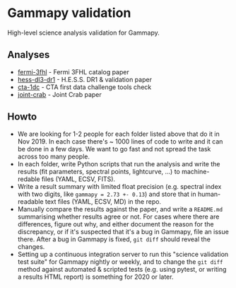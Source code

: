 # Gammapy validation

High-level science analysis validation for Gammapy.

## Analyses

- [fermi-3fhl](fermi-3fhl) - Fermi 3FHL catalog paper
- [hess-dl3-dr1](hess-dl3-dr1) - H.E.S.S. DR1 & validation paper
- [cta-1dc](cta-1dc) - CTA first data challenge tools check
- [joint-crab](joint-crab) - Joint Crab paper

## Howto

- We are looking for 1-2 people for each folder listed above that do it in Nov 2019. In each case there's ~ 1000 lines of code to write and it can be done in a few days. We want to go fast and not spread the task across too many people.
- In each folder, write Python scripts that run the analysis and write the results (fit parameters, spectral points, lightcurve, ...) to machine-redable files (YAML, ECSV, FITS).
- Write a result summary with limited float precision (e.g. spectral index with two digits, like `gammapy = 2.73 +- 0.13`) and store that in human-readable text files (YAML, ECSV, MD) in the repo.
- Manually compare the results against the paper, and write a `README.md` summarising whether results agree or not. For cases where there are differences, figure out why, and either document the reason for the discrepancy, or if it's suspected that it's a bug in Gammapy, file an issue there. After a bug in Gammapy is fixed, `git diff` should reveal the changes.
- Setting up a continuous integration server to run this "science validation test suite" for Gammapy nightly or weekly, and to change the `git diff` method against automated & scripted tests (e.g. using pytest, or writing a results HTML report) is something for 2020 or later.
